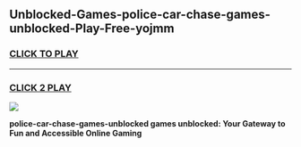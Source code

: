 
## Unblocked-Games-police-car-chase-games-unblocked-Play-Free-yojmm
<h3>
<a href="https://premium76.site?title=police-car-chase-games-unblocked&ref=21A">CLICK TO PLAY</a></h3>
<hr>

<h3>
<a href="https://premium76.site?title=police-car-chase-games-unblocked&ref=21A">CLICK 2 PLAY</a>
  
</h3>

<a href="https://premium76.site?title=police-car-chase-games-unblocked&ref=21A"><img src="https://clearcache.store/games.png"></a>


**police-car-chase-games-unblocked games unblocked: Your Gateway to Fun and Accessible Online Gaming**
